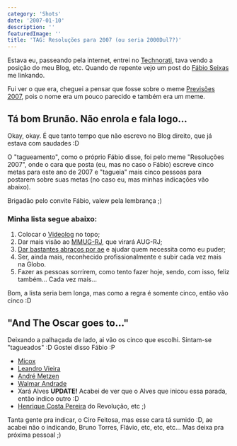 ```yaml
---
category: 'Shots'
date: '2007-01-10'
description: ''
featuredImage: ''
title: 'TAG: Resoluções para 2007 (ou seria 2000Dul7?)'
---
```


Estava eu, passeando pela internet, entrei no [Technorati](http://technorati.com/), tava vendo a posição do meu Blog, etc. Quando de repente vejo um post do [Fábio Seixas](http://blog.fabioseixas.com.br/) me linkando.

Fui ver o que era, cheguei a pensar que fosse sobre o meme [Previsões 2007](/previsoes-e-algumas-viagens-para-o-ano-de-2007), pois o nome era um pouco parecido e também era um meme.

## Tá bom Brunão. Não enrola e fala logo...

Okay, okay. É que tanto tempo que não escrevo no Blog direito, que já estava com saudades :D

O "tagueamento", como o próprio Fábio disse, foi pelo meme "Resoluções 2007", onde o cara que posta (eu, mas no caso o Fábio) escreve cinco metas para este ano de 2007 e "tagueia" mais cinco pessoas para postarem sobre suas metas (no caso eu, mas minhas indicações vão abaixo).

Brigadão pelo convite Fábio, valew pela lembrança ;)

### Minha lista segue abaixo:

1. Colocar o [Videolog](http://videolog.uol.com.br) no topo;
2. Dar mais visão ao [MMUG-RJ](http://www.mmug-rj.com.br), que virará AUG-RJ;
3. [Dar bastantes abraços por ae](http://blog.fabioseixas.com.br/archives/2006/10/free_hugs_campa.html) e ajudar quem necessita como eu puder;
4. Ser, ainda mais, reconhecido profissionalmente e subir cada vez mais na Globo.
5. Fazer as pessoas sorrirem, como tento fazer hoje, sendo, com isso, feliz também... Cada vez mais...

Bom, a lista seria bem longa, mas como a regra é somente cinco, então vão cinco :D

## "And The Oscar goes to..."

Deixando a palhaçada de lado, ai vão os cinco que escolhi. Sintam-se "tagueados" :D Gostei disso Fábio :P

- [Micox](http://elmicox.blogspot.com/)
- [Leandro Vieira](http://leandro.w3invent.com.br/)
- [André Metzen](http://metzen.com.br/blog/)
- [Walmar Andrade](http://www.fatorw.com/)
- Xará Alves **UPDATE!** Acabei de ver que o Alves que inicou essa parada, então indico outro :D
- [Henrique Costa Pereira](http://www.revolucao.etc.br/) do Revolução, etc ;)

Tanta gente pra indicar, o Ciro Feitosa, mas esse cara tá sumido :D, ae acabei não o indicando, Bruno Torres, Flávio, etc, etc, etc... Mas deixa pra próxima pessoal ;)
